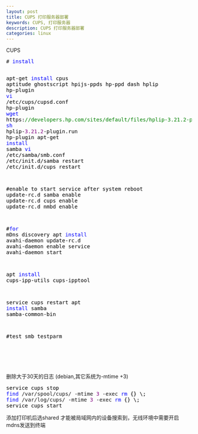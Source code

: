 ```yaml
---
layout: post
title: CUPS 打印服务器部署
keywords: CUPS, 打印服务器
description: CUPS 打印服务器部署
categories: linux
---
```


CUPS
<div class="cnblogs_code">
<pre># <span style="color: #0000ff;">install</span><span style="color: #000000;">

apt</span>-get <span style="color: #0000ff;">install</span> cpus aptitude ghostscript hpijs-ppds hp-ppd dash hplip hp-<span style="color: #000000;">plugin
</span><span style="color: #0000ff;">vi</span> /etc/cups/<span style="color: #000000;">cupsd.conf
hp</span>-<span style="color: #000000;">plugin
</span><span style="color: #0000ff;">wget</span> https:<span style="color: #008000;">//</span><span style="color: #008000;">developers.hp.com/sites/default/files/hplip-3.21.2-plugin.run</span>
<span style="color: #0000ff;">sh</span> hplip-<span style="color: #800080;">3.21</span>.<span style="color: #800080;">2</span>-<span style="color: #000000;">plugin.run
hp</span>-<span style="color: #000000;">plugin
apt</span>-get <span style="color: #0000ff;">install</span><span style="color: #000000;"> samba
</span><span style="color: #0000ff;">vi</span> /etc/samba/<span style="color: #000000;">smb.conf
</span>/etc/init.d/<span style="color: #000000;">samba restart
</span>/etc/init.d/<span style="color: #000000;">cups restart

\#enable to start service after system reboot
update</span>-<span style="color: #000000;">rc.d samba enable
update</span>-<span style="color: #000000;">rc.d cups enable
update</span>-<span style="color: #000000;">rc.d nmbd enable

\#</span><span style="color: #0000ff;">for</span><span style="color: #000000;"> mDns discovery 
apt </span><span style="color: #0000ff;">install</span> avahi-<span style="color: #000000;">daemon
update</span>-rc.d avahi-<span style="color: #000000;">daemon enable
service avahi</span>-<span style="color: #000000;">daemon start

apt </span><span style="color: #0000ff;">install</span> cups-ipp-utils cups-<span style="color: #000000;">ipptool

service cups restart
apt </span><span style="color: #0000ff;">install</span> samba samba-common-<span style="color: #000000;">bin

\#test smb
testparm</span></pre>
</div>
<p>&nbsp;</p>
<p>&nbsp;</p>
<p>删除大于30天的日志 (debian,其它系统为-mtime +3)</p>
<div class="cnblogs_code">
<pre><span style="color: #000000;">service cups stop
</span><span style="color: #0000ff;">find</span> /var/spool/cups/ -mtime <span style="color: #800080;">3</span> -exec <span style="color: #0000ff;">rm</span><span style="color: #000000;"> {} \;
</span><span style="color: #0000ff;">find</span> /var/log/cups/ -mtime <span style="color: #800080;">3</span> -exec <span style="color: #0000ff;">rm</span><span style="color: #000000;"> {} \;
service cups start</span></pre>
</div>
<p>添加打印机后选shared 才能被局域网内的设备搜索到，无线环境中需要开启mdns发送到终端</p>
    
